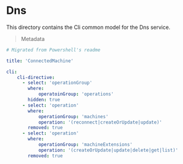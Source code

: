 <!-- region Generated -->
# Dns
This directory contains the Cli common model for the Dns service.

> Metadata
``` yaml
# Migrated from Powershell's readme

title: 'ConnectedMachine'

cli:
    cli-directive:
      - select: 'operationGroup'
        where:
            operatoinGroup: 'operations'
        hidden: true
      - select: 'operation'
        where:
            operationGroup: 'machines'
            operation: '(reconnect|createOrUpdate|update)'
        removed: true
      - select: 'operation'
        where:
            operationGroup: 'machineExtensions'
            operation: '(createOrUpdate|update|delete|get|list)'
        removed: true
```